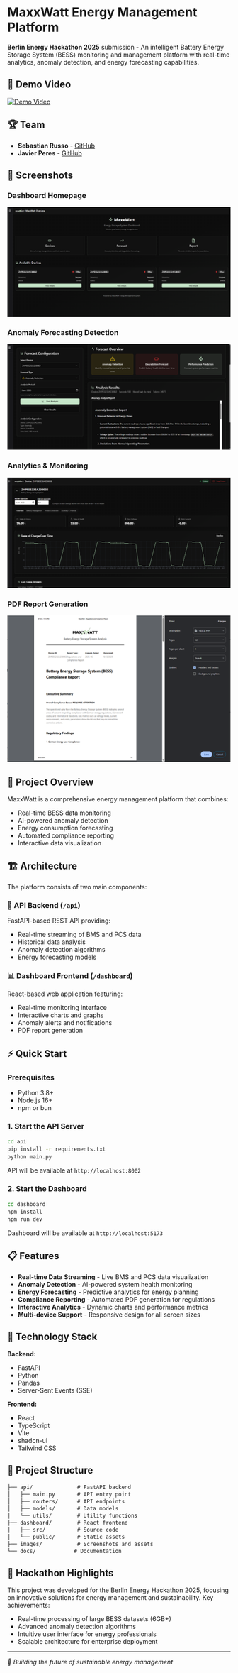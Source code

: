 # MaxxWatt Energy Management Platform

**Berlin Energy Hackathon 2025** submission - An intelligent Battery Energy Storage System (BESS) monitoring and management platform with real-time analytics, anomaly detection, and energy forecasting capabilities.

## 🎥 Demo Video

[![Demo Video](https://img.shields.io/badge/Watch-Demo_Video-red?logo=youtube)](https://www.loom.com/share/cc96c4b830e947ff919d3910525a2384?sid=8c8c50da-bc06-47db-bb79-8650f1cb143f)

## 🏆 Team

- **Sebastian Russo** - [GitHub](https://github.com/Rouxxel/)
- **Javier Peres** - [GitHub](https://github.com/peres84)

## 📸 Screenshots

### Dashboard Homepage

![Homepage](images/homepage.png)

### Anomaly Forecasting Detection

![Forecast](images/forecast.png)

### Analytics & Monitoring

![Graph](images/graph.png)

### PDF Report Generation

![PDF Report](images/pdfReportGenerated.png)

## 🚀 Project Overview

MaxxWatt is a comprehensive energy management platform that combines:

- Real-time BESS data monitoring
- AI-powered anomaly detection
- Energy consumption forecasting
- Automated compliance reporting
- Interactive data visualization

## 🏗️ Architecture

The platform consists of two main components:

### 🔌 API Backend (`/api`)

FastAPI-based REST API providing:

- Real-time streaming of BMS and PCS data
- Historical data analysis
- Anomaly detection algorithms
- Energy forecasting models

### 📊 Dashboard Frontend (`/dashboard`)

React-based web application featuring:

- Real-time monitoring interface
- Interactive charts and graphs
- Anomaly alerts and notifications
- PDF report generation

## ⚡ Quick Start

### Prerequisites

- Python 3.8+
- Node.js 16+
- npm or bun

### 1. Start the API Server

```bash
cd api
pip install -r requirements.txt
python main.py
```

API will be available at `http://localhost:8002`

### 2. Start the Dashboard

```bash
cd dashboard
npm install
npm run dev
```

Dashboard will be available at `http://localhost:5173`

## 📋 Features

- **Real-time Data Streaming** - Live BMS and PCS data visualization
- **Anomaly Detection** - AI-powered system health monitoring
- **Energy Forecasting** - Predictive analytics for energy planning
- **Compliance Reporting** - Automated PDF generation for regulations
- **Interactive Analytics** - Dynamic charts and performance metrics
- **Multi-device Support** - Responsive design for all screen sizes

## 🔧 Technology Stack

**Backend:**

- FastAPI
- Python
- Pandas
- Server-Sent Events (SSE)

**Frontend:**

- React
- TypeScript
- Vite
- shadcn-ui
- Tailwind CSS

## 📁 Project Structure

```
├── api/              # FastAPI backend
│   ├── main.py       # API entry point
│   ├── routers/      # API endpoints
│   ├── models/       # Data models
│   └── utils/        # Utility functions
├── dashboard/        # React frontend
│   ├── src/          # Source code
│   └── public/       # Static assets
├── images/           # Screenshots and assets
└── docs/            # Documentation
```

## 🏅 Hackathon Highlights

This project was developed for the Berlin Energy Hackathon 2025, focusing on innovative solutions for energy management and sustainability. Key achievements:

- Real-time processing of large BESS datasets (6GB+)
- Advanced anomaly detection algorithms
- Intuitive user interface for energy professionals
- Scalable architecture for enterprise deployment

---

_🌱 Building the future of sustainable energy management_